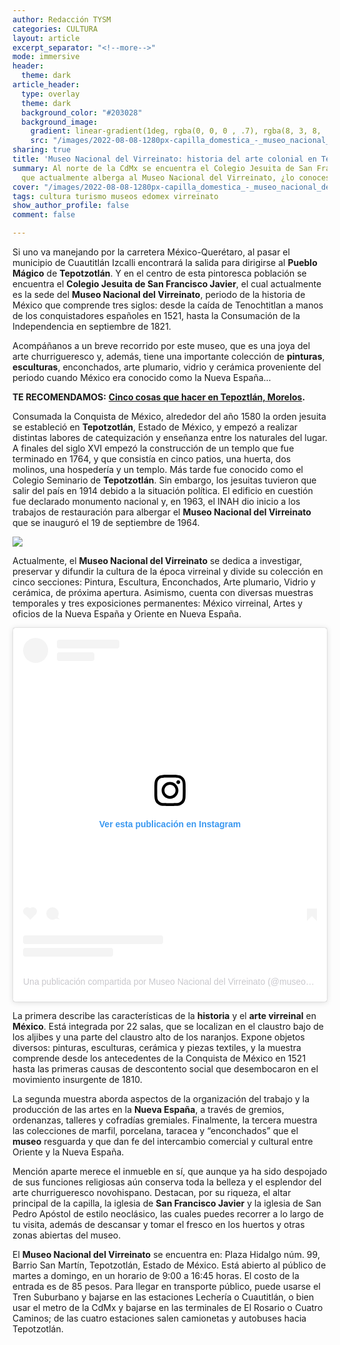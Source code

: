 ```yaml
---
author: Redacción TYSM
categories: CULTURA
layout: article
excerpt_separator: "<!--more-->"
mode: immersive
header:
  theme: dark
article_header:
  type: overlay
  theme: dark
  background_color: "#203028"
  background_image:
    gradient: linear-gradient(1deg, rgba(0, 0, 0 , .7), rgba(8, 3, 8, .9))
    src: "/images/2022-08-08-1280px-capilla_domestica_-_museo_nacional_del_virreinato_-_tepotzotlan_-_mexico_-_01.jpeg"
sharing: true
title: 'Museo Nacional del Virreinato: historia del arte colonial en Tepotzotlán'
summary: Al norte de la CdMx se encuentra el Colegio Jesuita de San Francisco Javier,
  que actualmente alberga al Museo Nacional del Virreinato, ¿lo conoces?
cover: "/images/2022-08-08-1280px-capilla_domestica_-_museo_nacional_del_virreinato_-_tepotzotlan_-_mexico_-_01.jpeg"
tags: cultura turismo museos edomex virreinato
show_author_profile: false
comment: false

---
```

Si uno va manejando por la carretera México-Querétaro, al pasar el municipio de Cuautitlán Izcalli encontrará la salida para dirigirse al **Pueblo Mágico** de **Tepotzotlán**. Y en el centro de esta pintoresca población se encuentra el **Colegio Jesuita de San Francisco Javier**, el cual actualmente es la sede del **Museo Nacional del Virreinato**, periodo de la historia de México que comprende tres siglos: desde la caída de Tenochtitlan a manos de los conquistadores españoles en 1521, hasta la Consumación de la Independencia en septiembre de 1821.

Acompáñanos a un breve recorrido por este museo, que es una joya del arte churrigueresco y, además, tiene una importante colección de **pinturas**, **esculturas**, enconchados, arte plumario, vidrio y cerámica proveniente del periodo cuando México era conocido como la Nueva España…

**TE RECOMENDAMOS:** [**Cinco cosas que hacer en Tepoztlán, Morelos**](https://blog.tonoysumariachi.com/turismo/2022/07/19/cinco-cosas-que-hacer-en-tepoztlan-morelos.html)**.**

Consumada la Conquista de México, alrededor del año 1580 la orden jesuita se estableció en **Tepotzotlán**, Estado de México, y empezó a realizar distintas labores de catequización y enseñanza entre los naturales del lugar. A finales del siglo XVI empezó la construcción de un templo que fue terminado en 1764, y que consistía en cinco patios, una huerta, dos molinos, una hospedería y un templo. Más tarde fue conocido como el Colegio Seminario de **Tepotzotlán**. Sin embargo, los jesuitas tuvieron que salir del país en 1914 debido a la situación política.  El edificio en cuestión fue declarado monumento nacional y, en 1963, el INAH dio inicio a los trabajos de restauración para albergar el **Museo Nacional del Virreinato** que se inauguró el 19 de septiembre de 1964.

![](https://upload.wikimedia.org/wikipedia/commons/thumb/7/7f/Templo_de_San_Francisco_-_Museo_Nacional_del_Virreinato_-_Tepotzotlan_-_Mexico_-_04.jpg/1024px-Templo_de_San_Francisco_-_Museo_Nacional_del_Virreinato_-_Tepotzotlan_-_Mexico_-_04.jpg)

Actualmente, el **Museo Nacional del Virreinato** se dedica a investigar, preservar y difundir la cultura de la época virreinal y divide su colección en cinco secciones: Pintura, Escultura, Enconchados, Arte plumario, Vidrio y cerámica, de próxima apertura. Asimismo, cuenta con diversas muestras temporales y tres exposiciones permanentes: México virreinal, Artes y oficios de la Nueva España y Oriente en Nueva España.

<blockquote class="instagram-media" data-instgrm-captioned data-instgrm-permalink="https://www.instagram.com/p/CdJEx0SrB-s/?utm_source=ig_embed&utm_campaign=loading" data-instgrm-version="14" style=" background:#FFF; border:0; border-radius:3px; box-shadow:0 0 1px 0 rgba(0,0,0,0.5),0 1px 10px 0 rgba(0,0,0,0.15); margin: 1px; max-width:540px; min-width:326px; padding:0; width:99.375%; width:-webkit-calc(100% - 2px); width:calc(100% - 2px);"><div style="padding:16px;"> <a href="https://www.instagram.com/p/CdJEx0SrB-s/?utm_source=ig_embed&utm_campaign=loading" style=" background:#FFFFFF; line-height:0; padding:0 0; text-align:center; text-decoration:none; width:100%;" target="_blank"> <div style=" display: flex; flex-direction: row; align-items: center;"> <div style="background-color: #F4F4F4; border-radius: 50%; flex-grow: 0; height: 40px; margin-right: 14px; width: 40px;"></div> <div style="display: flex; flex-direction: column; flex-grow: 1; justify-content: center;"> <div style=" background-color: #F4F4F4; border-radius: 4px; flex-grow: 0; height: 14px; margin-bottom: 6px; width: 100px;"></div> <div style=" background-color: #F4F4F4; border-radius: 4px; flex-grow: 0; height: 14px; width: 60px;"></div></div></div><div style="padding: 19% 0;"></div> <div style="display:block; height:50px; margin:0 auto 12px; width:50px;"><svg width="50px" height="50px" viewBox="0 0 60 60" version="1.1" xmlns="https://www.w3.org/2000/svg" xmlns:xlink="https://www.w3.org/1999/xlink"><g stroke="none" stroke-width="1" fill="none" fill-rule="evenodd"><g transform="translate(-511.000000, -20.000000)" fill="#000000"><g><path d="M556.869,30.41 C554.814,30.41 553.148,32.076 553.148,34.131 C553.148,36.186 554.814,37.852 556.869,37.852 C558.924,37.852 560.59,36.186 560.59,34.131 C560.59,32.076 558.924,30.41 556.869,30.41 M541,60.657 C535.114,60.657 530.342,55.887 530.342,50 C530.342,44.114 535.114,39.342 541,39.342 C546.887,39.342 551.658,44.114 551.658,50 C551.658,55.887 546.887,60.657 541,60.657 M541,33.886 C532.1,33.886 524.886,41.1 524.886,50 C524.886,58.899 532.1,66.113 541,66.113 C549.9,66.113 557.115,58.899 557.115,50 C557.115,41.1 549.9,33.886 541,33.886 M565.378,62.101 C565.244,65.022 564.756,66.606 564.346,67.663 C563.803,69.06 563.154,70.057 562.106,71.106 C561.058,72.155 560.06,72.803 558.662,73.347 C557.607,73.757 556.021,74.244 553.102,74.378 C549.944,74.521 548.997,74.552 541,74.552 C533.003,74.552 532.056,74.521 528.898,74.378 C525.979,74.244 524.393,73.757 523.338,73.347 C521.94,72.803 520.942,72.155 519.894,71.106 C518.846,70.057 518.197,69.06 517.654,67.663 C517.244,66.606 516.755,65.022 516.623,62.101 C516.479,58.943 516.448,57.996 516.448,50 C516.448,42.003 516.479,41.056 516.623,37.899 C516.755,34.978 517.244,33.391 517.654,32.338 C518.197,30.938 518.846,29.942 519.894,28.894 C520.942,27.846 521.94,27.196 523.338,26.654 C524.393,26.244 525.979,25.756 528.898,25.623 C532.057,25.479 533.004,25.448 541,25.448 C548.997,25.448 549.943,25.479 553.102,25.623 C556.021,25.756 557.607,26.244 558.662,26.654 C560.06,27.196 561.058,27.846 562.106,28.894 C563.154,29.942 563.803,30.938 564.346,32.338 C564.756,33.391 565.244,34.978 565.378,37.899 C565.522,41.056 565.552,42.003 565.552,50 C565.552,57.996 565.522,58.943 565.378,62.101 M570.82,37.631 C570.674,34.438 570.167,32.258 569.425,30.349 C568.659,28.377 567.633,26.702 565.965,25.035 C564.297,23.368 562.623,22.342 560.652,21.575 C558.743,20.834 556.562,20.326 553.369,20.18 C550.169,20.033 549.148,20 541,20 C532.853,20 531.831,20.033 528.631,20.18 C525.438,20.326 523.257,20.834 521.349,21.575 C519.376,22.342 517.703,23.368 516.035,25.035 C514.368,26.702 513.342,28.377 512.574,30.349 C511.834,32.258 511.326,34.438 511.181,37.631 C511.035,40.831 511,41.851 511,50 C511,58.147 511.035,59.17 511.181,62.369 C511.326,65.562 511.834,67.743 512.574,69.651 C513.342,71.625 514.368,73.296 516.035,74.965 C517.703,76.634 519.376,77.658 521.349,78.425 C523.257,79.167 525.438,79.673 528.631,79.82 C531.831,79.965 532.853,80.001 541,80.001 C549.148,80.001 550.169,79.965 553.369,79.82 C556.562,79.673 558.743,79.167 560.652,78.425 C562.623,77.658 564.297,76.634 565.965,74.965 C567.633,73.296 568.659,71.625 569.425,69.651 C570.167,67.743 570.674,65.562 570.82,62.369 C570.966,59.17 571,58.147 571,50 C571,41.851 570.966,40.831 570.82,37.631"></path></g></g></g></svg></div><div style="padding-top: 8px;"> <div style=" color:#3897f0; font-family:Arial,sans-serif; font-size:14px; font-style:normal; font-weight:550; line-height:18px;">Ver esta publicación en Instagram</div></div><div style="padding: 12.5% 0;"></div> <div style="display: flex; flex-direction: row; margin-bottom: 14px; align-items: center;"><div> <div style="background-color: #F4F4F4; border-radius: 50%; height: 12.5px; width: 12.5px; transform: translateX(0px) translateY(7px);"></div> <div style="background-color: #F4F4F4; height: 12.5px; transform: rotate(-45deg) translateX(3px) translateY(1px); width: 12.5px; flex-grow: 0; margin-right: 14px; margin-left: 2px;"></div> <div style="background-color: #F4F4F4; border-radius: 50%; height: 12.5px; width: 12.5px; transform: translateX(9px) translateY(-18px);"></div></div><div style="margin-left: 8px;"> <div style=" background-color: #F4F4F4; border-radius: 50%; flex-grow: 0; height: 20px; width: 20px;"></div> <div style=" width: 0; height: 0; border-top: 2px solid transparent; border-left: 6px solid #f4f4f4; border-bottom: 2px solid transparent; transform: translateX(16px) translateY(-4px) rotate(30deg)"></div></div><div style="margin-left: auto;"> <div style=" width: 0px; border-top: 8px solid #F4F4F4; border-right: 8px solid transparent; transform: translateY(16px);"></div> <div style=" background-color: #F4F4F4; flex-grow: 0; height: 12px; width: 16px; transform: translateY(-4px);"></div> <div style=" width: 0; height: 0; border-top: 8px solid #F4F4F4; border-left: 8px solid transparent; transform: translateY(-4px) translateX(8px);"></div></div></div> <div style="display: flex; flex-direction: column; flex-grow: 1; justify-content: center; margin-bottom: 24px;"> <div style=" background-color: #F4F4F4; border-radius: 4px; flex-grow: 0; height: 14px; margin-bottom: 6px; width: 224px;"></div> <div style=" background-color: #F4F4F4; border-radius: 4px; flex-grow: 0; height: 14px; width: 144px;"></div></div></a><p style=" color:#c9c8cd; font-family:Arial,sans-serif; font-size:14px; line-height:17px; margin-bottom:0; margin-top:8px; overflow:hidden; padding:8px 0 7px; text-align:center; text-overflow:ellipsis; white-space:nowrap;"><a href="https://www.instagram.com/p/CdJEx0SrB-s/?utm_source=ig_embed&utm_campaign=loading" style=" color:#c9c8cd; font-family:Arial,sans-serif; font-size:14px; font-style:normal; font-weight:normal; line-height:17px; text-decoration:none;" target="_blank">Una publicación compartida por Museo Nacional del Virreinato (@museovirreinato)</a></p></div></blockquote> <script async src="//www.instagram.com/embed.js"></script>

La primera describe las características de la **historia** y el **arte virreinal** en **México**. Está integrada por 22 salas, que se localizan en el claustro bajo de los aljibes y una parte del claustro alto de los naranjos. Expone objetos diversos: pinturas, esculturas, cerámica y piezas textiles, y la muestra comprende desde los antecedentes de la Conquista de México en 1521 hasta las primeras causas de descontento social que desembocaron en el movimiento insurgente de 1810.

La segunda muestra aborda aspectos de la organización del trabajo y la producción de las artes en la **Nueva España**, a través de gremios, ordenanzas, talleres y cofradías gremiales. Finalmente, la tercera muestra las colecciones de marfil, porcelana, taracea y “enconchados” que el **museo** resguarda y que dan fe del intercambio comercial y cultural entre Oriente y la Nueva España.

Mención aparte merece el inmueble en sí, que aunque ya ha sido despojado de sus funciones religiosas aún conserva toda la belleza y el esplendor del arte churrigueresco novohispano. Destacan, por su riqueza, el altar principal de la capilla, la iglesia de **San Francisco Javier** y la iglesia de San Pedro Apóstol de estilo neoclásico, las cuales puedes recorrer a lo largo de tu visita, además de descansar y tomar el fresco en los huertos y otras zonas abiertas del museo.

El **Museo Nacional del Virreinato** se encuentra en: Plaza Hidalgo núm. 99, Barrio San Martín, Tepotzotlán, Estado de México. Está abierto al público de martes a domingo, en un horario de 9:00 a 16:45 horas. El costo de la entrada es de 85 pesos. Para llegar en transporte público, puede usarse el Tren Suburbano y bajarse en las estaciones Lechería o Cuautitlán, o bien usar el metro de la CdMx y bajarse en las terminales de El Rosario o Cuatro Caminos; de las cuatro estaciones salen camionetas y autobuses hacia Tepotzotlán.